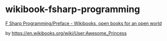 # wikibook-fsharp-programming

[F Sharp Programming/Preface - Wikibooks, open books for an open world](https://en.wikibooks.org/wiki/F_Sharp_Programming/Preface)

by https://en.wikibooks.org/wiki/User:Awesome_Princess

